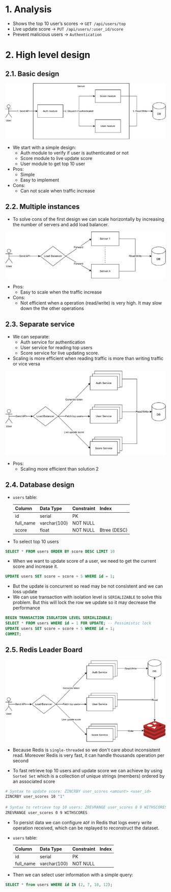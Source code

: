 # 1. Analysis

- Shows the top 10 user’s scores &#8594; `GET /api/users/top`
- Live update score &#8594; `PUT /api/users/:user_id/score`
- Prevent malicious users &#8594; `Authentication`

# 2. High level design

## 2.1. Basic design

![Basic](./assets/basic.jpg)

- We start with a simple design:
  - Auth module to verify if user is authenticated or not
  - Score module to live update score
  - User module to get top 10 user
- Pros:
  - Simple
  - Easy to implement
- Cons:
  - Can not scale when traffic increase

## 2.2. Multiple instances

- To solve cons of the first design we can scale horizontally by increasing the number of servers and add load balancer.

![Multiple Instances](./assets/multiple-instances.jpg)

- Pros:
  - Easy to scale when the traffic increase
- Cons:
  - Not efficient when a operation (read/write) is very high. It may slow down the the other operations

## 2.3. Separate service

- We can separate:
  - Auth service for authentication
  - User service for reading top users
  - Score service for live updating score.
- Scaling is more efficient when reading traffic is more than writing traffic or vice versa

![Separated Service](./assets/seperated-services.jpg)

- Pros:
  - Scaling more efficient than solution 2

## 2.4. Database design

- `users` table:

  | Column    | Data Type    | Constraint | Index        |
  | --------- | ------------ | ---------- | ------------ |
  | id        | serial       | PK         |              |
  | full_name | varchar(100) | NOT NULL   |              |
  | score     | float        | NOT NULL   | Btree (DESC) |

- To select top 10 users

```sql
SELECT * FROM users ORDER BY score DESC LIMIT 10
```

- When we want to update score of a user, we need to get the current score and increase it.

```sql
UPDATE users SET score = score + 5 WHERE id = 1;
```

- But the update is concurrent so read may be not consistent and we can loss update
- We can use transaction with isolation level is `SERIALIZABLE` to solve this problem. But this will lock the row we update so it may decrease the performance

```sql
BEGIN TRANSACTION ISOLATION LEVEL SERIALIZABLE;
SELECT * FROM users WHERE id = 1 FOR UPDATE; -- Pessimistic lock
UPDATE users SET score = score + 5 WHERE id = 1;
COMMIT;
```

## 2.5. Redis Leader Board

![Separated Service](./assets/leader-board.jpg)

- Because Redis is `single-threaded` so we don't care about inconsistent read. Moreover Redis is very fast, it can handle thousands operation per second

- To fast retrieve top 10 users and update score we can achieve by using `Sorted Set` which is a collection of unique strings (members) ordered by an associated score

```bash
# Syntax to update score: ZINCRBY user_scores <amount> <user_id>
ZINCRBY user_scores 10 "1"

# Syntax to retrieve top 10 users: ZREVRANGE user_scores 0 9 WITHSCORES
ZREVRANGE user_scores 0 9 WITHSCORES
```

- To persist data we can configure `AOF` in Redis that logs every write operation received, which can be replayed to reconstruct the dataset.

- `users` table:

  | Column    | Data Type    | Constraint | Index |
  | --------- | ------------ | ---------- | ----- |
  | id        | serial       | PK         |       |
  | full_name | varchar(100) | NOT NULL   |       |

- Then we can select user information with a simple query:

```sql
SELECT * from users WHERE id IN (2, 7, 10, 12);
```
